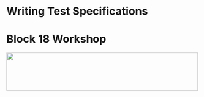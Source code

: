 # Writing Test Specifications
# Block 18 Workshop
<img src = "https://user-images.githubusercontent.com/18214059/55284104-72f55980-53a2-11e9-960f-4078d413bb2c.png" width=500 height=100>
